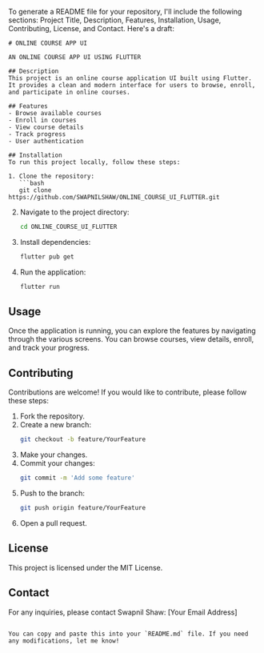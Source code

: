 To generate a README file for your repository, I'll include the following sections: Project Title, Description, Features, Installation, Usage, Contributing, License, and Contact. Here's a draft:

```
# ONLINE COURSE APP UI

AN ONLINE COURSE APP UI USING FLUTTER

## Description
This project is an online course application UI built using Flutter. It provides a clean and modern interface for users to browse, enroll, and participate in online courses.

## Features
- Browse available courses
- Enroll in courses
- View course details
- Track progress
- User authentication

## Installation
To run this project locally, follow these steps:

1. Clone the repository:
   ```bash
   git clone https://github.com/SWAPNILSHAW/ONLINE_COURSE_UI_FLUTTER.git
   ```

2. Navigate to the project directory:
   ```bash
   cd ONLINE_COURSE_UI_FLUTTER
   ```

3. Install dependencies:
   ```bash
   flutter pub get
   ```

4. Run the application:
   ```bash
   flutter run
   ```

## Usage
Once the application is running, you can explore the features by navigating through the various screens. You can browse courses, view details, enroll, and track your progress.

## Contributing
Contributions are welcome! If you would like to contribute, please follow these steps:

1. Fork the repository.
2. Create a new branch:
   ```bash
   git checkout -b feature/YourFeature
   ```
3. Make your changes.
4. Commit your changes:
   ```bash
   git commit -m 'Add some feature'
   ```
5. Push to the branch:
   ```bash
   git push origin feature/YourFeature
   ```
6. Open a pull request.

## License
This project is licensed under the MIT License.

## Contact
For any inquiries, please contact Swapnil Shaw: [Your Email Address]

```

You can copy and paste this into your `README.md` file. If you need any modifications, let me know!
